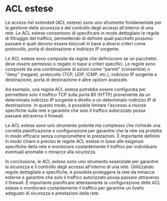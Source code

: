 # ACL estese

Le access-list extended (ACL estese) sono uno strumento fondamentale per la gestione della sicurezza e del controllo degli accessi all'interno di una rete. Le ACL estese consentono di specificare in modo dettagliato le regole di filtraggio del traffico, permettendo di definire quali pacchetti possono passare e quali devono essere bloccati in base a diversi criteri come protocollo, porta di destinazione e indirizzo IP sorgente.

Le ACL estese sono composte da regole che definiscono se un pacchetto deve essere permesso o negato in base a criteri specifici. Le regole sono composte da una combinazione di azioni come "permit" (consentire) o "deny" (negare), protocollo (TCP, UDP, ICMP, etc.), indirizzo IP sorgente e destinazione, porta di destinazione e altre opzioni avanzate.

Ad esempio, una regola ACL estesa potrebbe essere configurata per permettere solo il traffico TCP sulla porta 80 (HTTP) proveniente da un determinato indirizzo IP sorgente e diretto a un determinato indirizzo IP di destinazione. In questo modo, è possibile limitare l'accesso a risorse specifiche sulla rete e garantire che solo il traffico autorizzato possa passare attraverso il firewall.

Le ACL estese sono uno strumento potente ma complesso che richiede una corretta pianificazione e configurazione per garantire che la rete sia protetta in modo efficace senza compromettere le prestazioni. È importante definire in modo chiaro e preciso le regole ACL estese in base alle esigenze specifiche della rete e monitorare costantemente il traffico per individuare eventuali anomalie o minacce alla sicurezza.

In conclusione, le ACL estese sono uno strumento essenziale per garantire la sicurezza e il controllo degli accessi all'interno di una rete. Utilizzando regole dettagliate e specifiche, è possibile proteggere la rete da minacce esterne e garantire che solo il traffico autorizzato possa passare attraverso il firewall. È importante pianificare attentamente la configurazione delle ACL estese e monitorare costantemente il traffico per garantire un livello adeguato di sicurezza e prestazioni della rete.